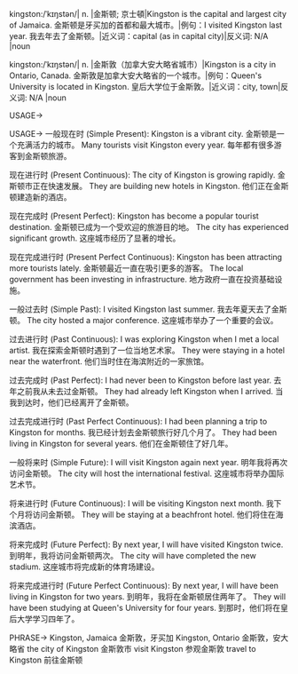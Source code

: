 kingston:/ˈkɪŋstən/| n. |金斯顿; 京士頓|Kingston is the capital and largest city of Jamaica. 金斯顿是牙买加的首都和最大城市。|例句：I visited Kingston last year. 我去年去了金斯顿。|近义词：capital (as in capital city)|反义词: N/A |noun

kingston:/ˈkɪŋstən/| n. |金斯敦（加拿大安大略省城市）|Kingston is a city in Ontario, Canada. 金斯敦是加拿大安大略省的一个城市。|例句：Queen's University is located in Kingston. 皇后大学位于金斯敦。|近义词：city, town|反义词: N/A |noun


USAGE->

USAGE->
一般现在时 (Simple Present):
Kingston is a vibrant city. 金斯顿是一个充满活力的城市。
Many tourists visit Kingston every year. 每年都有很多游客到金斯顿旅游。

现在进行时 (Present Continuous):
The city of Kingston is growing rapidly. 金斯顿市正在快速发展。
They are building new hotels in Kingston. 他们正在金斯顿建造新的酒店。

现在完成时 (Present Perfect):
Kingston has become a popular tourist destination. 金斯顿已成为一个受欢迎的旅游目的地。
The city has experienced significant growth. 这座城市经历了显著的增长。

现在完成进行时 (Present Perfect Continuous):
Kingston has been attracting more tourists lately. 金斯顿最近一直在吸引更多的游客。
The local government has been investing in infrastructure. 地方政府一直在投资基础设施。

一般过去时 (Simple Past):
I visited Kingston last summer. 我去年夏天去了金斯顿。
The city hosted a major conference. 这座城市举办了一个重要的会议。

过去进行时 (Past Continuous):
I was exploring Kingston when I met a local artist. 我在探索金斯顿时遇到了一位当地艺术家。
They were staying in a hotel near the waterfront. 他们当时住在海滨附近的一家旅馆。

过去完成时 (Past Perfect):
I had never been to Kingston before last year.  去年之前我从未去过金斯顿。
They had already left Kingston when I arrived. 当我到达时，他们已经离开了金斯顿。

过去完成进行时 (Past Perfect Continuous):
I had been planning a trip to Kingston for months. 我已经计划去金斯顿旅行好几个月了。
They had been living in Kingston for several years. 他们在金斯顿住了好几年。

一般将来时 (Simple Future):
I will visit Kingston again next year. 明年我将再次访问金斯顿。
The city will host the international festival. 这座城市将举办国际艺术节。

将来进行时 (Future Continuous):
I will be visiting Kingston next month. 我下个月将访问金斯顿。
They will be staying at a beachfront hotel. 他们将住在海滨酒店。

将来完成时 (Future Perfect):
By next year, I will have visited Kingston twice. 到明年，我将访问金斯顿两次。
The city will have completed the new stadium. 这座城市将完成新的体育场建设。

将来完成进行时 (Future Perfect Continuous):
By next year, I will have been living in Kingston for two years. 到明年，我将在金斯顿居住两年了。
They will have been studying at Queen's University for four years.  到那时，他们将在皇后大学学习四年了。


PHRASE->
Kingston, Jamaica 金斯敦，牙买加
Kingston, Ontario 金斯敦，安大略省
the city of Kingston 金斯敦市
visit Kingston 参观金斯敦
travel to Kingston 前往金斯顿
